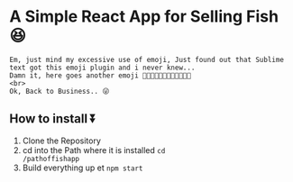 # A Simple React App for Selling Fish 😆
	
	Em, just mind my excessive use of emoji, Just found out that Sublime text got this emoji plugin and i never knew...
	Damn it, here goes another emoji 💃💃💃💃💃💃💃💃💃💃💃💃
	<br>
	Ok, Back to Business.. 😜
## How to install ⏬

1. Clone the Repository<br>
2. cd into the Path where it is installed <code>cd /pathoffishapp</code><br>
3. Build everything up et <code>npm start</code><br>
